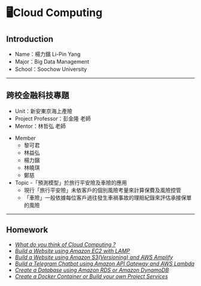 # 🖥Cloud Computing
## Introduction
  * Name：楊力鑌 Li-Pin Yang
  * Major：Big Data Management
  * School：Soochow University
---
## 跨校金融科技專題
  * Unit：新安東京海上產險
  * Project Professor：彭金隆 老師
  * Mentor：林哲弘 老師
  + Member
    + 黎可君
    + 林益弘
    + 楊力鑌
    + 林曉琪
    + 鄭慈
  + Topic -「預測模型」於旅行平安險及車險的應用
    + 現行「旅行平安險」未依客戶的個別風險考量來計算保費及風險控管
    + 「車險」一般依據每位客戶過往發生車禍事故的理賠紀錄來評估承接保單的風險
---
## Homework
  * *[What do you think of Cloud Computing ?](https://github.com/08170228/FinTech/blob/main/hw1/%E4%BD%9C%E6%A5%AD1.md)*
  * *[Build a Website using Amazon EC2 with LAMP](https://youtu.be/hxBZMcF-5uw)*
  * *[Build a Website using Amazon S3(Versioning) and AWS Amplify](https://youtu.be/WjOCJeli_cY)*
  * *[Build a Telegram Chatbot using Amazon API Gateway and AWS Lambda]()*
  * *[Create a Database using Amazon RDS or Amazon DynamoDB]()*
  * *[Create a Docker Container or Build your own Project Services]()*
